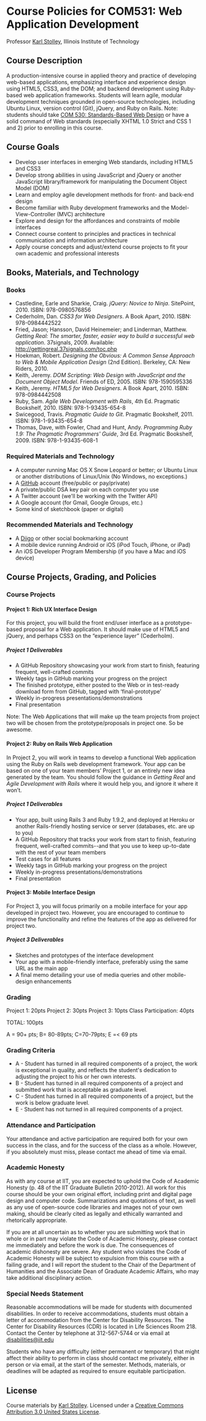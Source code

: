 # Course Policies for COM531: Web Application Development
Professor [Karl Stolley](http://karlstolley.com), Illinois Institute of Technology

## Course Description
A production-intensive course in applied theory and practice of developing
web-based applications, emphasizing interface and experience design using HTML5,
CSS3, and the DOM; and backend development using Ruby-based web application
frameworks. Students will learn agile, modular development techniques grounded
in open-source technologies, including Ubuntu Linux, version control (Git),
jQuery, and Ruby on Rails. Note: students should take [COM 530: Standards-Based
Web Design](http://courses.karlstolley.com/530/) or have a solid command of Web
standards (especially XHTML 1.0 Strict and CSS 1 and 2) prior to enrolling in
this course.

## Course Goals

* Develop user interfaces in emerging Web standards, including HTML5 and CSS3
* Develop strong abilities in using JavaScript and jQuery or another JavaScript
  library/framework for manipulating the Document Object Model (DOM)
* Learn and employ agile development methods for front- and back-end design
* Become familiar with Ruby development frameworks and the Model-View-Controller
  (MVC) architecture
* Explore and design for the affordances and constraints of mobile interfaces
* Connect course content to principles and practices in technical communication
  and information architecture
* Apply course concepts and adjust/extend course projects to fit your own
  academic and professional interests

## Books, Materials, and Technology

### Books

* Castledine, Earle and Sharkie, Craig. _jQuery: Novice to Ninja_.
  SitePoint, 2010. ISBN: 978-0980576856
* Cederholm, Dan. _CSS3 for Web Designers_. A Book Apart, 2010.
  ISBN: 978-0984442522
* Fried, Jason; Hansson, David Heinemeier; and Linderman, Matthew. _Getting Real: The smarter,
  faster, easier way to build a successful web application_. 37signals, 2009. Available:
  <http://gettingreal.37signals.com/toc.php>
* Hoekman, Robert. _Designing the Obvious: A Common Sense Approach to Web & Mobile Application
  Design_ (2nd Edition). Berkeley, CA: New Riders, 2010.
* Keith, Jeremy. _DOM Scripting: Web Design with JavaScript and
  the Document Object Model_. Friends of ED, 2005. ISBN: 978-1590595336
* Keith, Jeremy. _HTML5 for Web Designers_. A Book Apart, 2010.
  ISBN: 978-0984442508
* Ruby, Sam. _Agile Web Development with Rails_, 4th Ed.
  Pragmatic Bookshelf, 2010. ISBN: 978-1-93435-654-8
* Swicegood, Travis. _Pragmatic Guide to Git_. Pragmatic Bookshelf, 2011.
  ISBN: 978-1-93435-654-8
* Thomas, Dave, with Fowler, Chad and Hunt, Andy. _Programming Ruby 1.9:
  The Pragmatic Programmers' Guide_, 3rd Ed. Pragmatic Bookshelf, 2009.
  ISBN: 978-1-93435-608-1

### Required Materials and Technology

* A computer running Mac OS X Snow Leopard or better; or Ubuntu Linux or another
  distributions of Linux/Unix (No Windows, no exceptions.)
* A [GitHub](http://github.com) account (free/public or pay/private)
* A private/public DSA key pair on each computer you use
* A Twitter account (we'll be working with the Twitter API)
* A Google account (for Gmail, Google Groups, etc.)
* Some kind of sketchbook (paper or digital)

### Recommended Materials and Technology

* A [Diigo](http://diigo.com/) or other social bookmarking account
* A mobile device running Android or iOS (iPod Touch, iPhone, or iPad)
* An iOS Developer Program Membership (if you have a Mac and iOS device)

## Course Projects, Grading, and Policies

### Course Projects

#### Project 1: Rich UX Interface Design

For this project, you will build the front end/user interface as a
prototype-based proposal for a Web application. It should make use of HTML5 and
jQuery, and perhaps CSS3 on the “experience layer” (Cederholm).

##### Project 1 Deliverables

  * A GitHub Repository showcasing your work from start to finish, featuring frequent, well-crafted commits
  * Weekly tags in GitHub marking your progress on the project
  * The finished prototype, either posted to the Web or in test-ready download form from GitHub, tagged with ‘final-prototype’
  * Weekly in-progress presentations/demonstrations
  * Final presentation

Note: The Web Applications that will make up the team projects from project two will be chosen from
the prototype/proposals in project one. So be awesome.

#### Project 2: Ruby on Rails Web Application

In Project 2, you will work in teams to develop a functional Web application using the Ruby on Rails
web development framework. Your app can be based on one of your team members’ Project 1, or an
entirely new idea generated by the team. You should follow the guidance in _Getting Real_ and _Agile Development with Rails_ where it would help you, and ignore it where it won’t.

##### Project 1 Deliverables

  * Your app, built using Rails 3 and Ruby 1.9.2, and deployed at Heroku or another Rails-friendly hosting service or server (databases, etc. are up to you)
  * A GitHub Repository that tracks your work from start to finish, featuring frequent, well-crafted commits--and that you use to keep up-to-date with the rest of your team members
  * Test cases for all features
  * Weekly tags in GitHub marking your progress on the project
  * Weekly in-progress presentations/demonstrations
  * Final presentation

#### Project 3: Mobile Interface Design

For Project 3, you will focus primarily on a mobile interface for your app developed in project two.
However, you are encouraged to continue to improve the functionality and refine the features of the
app as delivered for project two.

##### Project 3 Deliverables

  * Sketches and prototypes of the interface development
  * Your app with a mobile-friendly interface, preferably using the same URL as the main app
  * A final memo detailing your use of media queries and other mobile-design enhancements

### Grading
Project 1: 20pts
Project 2: 30pts
Project 3: 10pts
Class Participation: 40pts

TOTAL: 100pts

A = 90+ pts; B= 80-89pts; C=70-79pts; E =< 69 pts

### Grading Criteria
* A - Student has turned in all required components of a project, the work is
  exceptional in quality, and reflects the student's dedication to adjusting the
  project to his or her own interests.
* B - Student has turned in all required components of a project and submitted
  work that is acceptable as graduate level.
* C - Student has turned in all required components of a project, but the work
  is below graduate level.
* E - Student has not turned in all required components of a project.

### Attendance and Participation
Your attendance and active participation are required both for your own success
in the class, and for the success of the class as a whole. However, if you
absolutely must miss, please contact me ahead of time via email.

### Academic Honesty
As with any course at IIT, you are expected to uphold the Code of Academic
Honesty (p. 48 of the IIT Graduate Bulletin 2010-2012). All work for this course
should be your own original effort, including print and digital page design and
computer code. Summarizations and quotations of text, as well as any use of
open-source code libraries and images not of your own making, should be clearly
cited as legally and ethically warranted and rhetorically appropriate.

If you are at all uncertain as to whether you are submitting work that in whole
or in part may violate the Code of Academic Honesty, please contact me
immediately and before the work is due. The consequences of academic dishonesty
are severe. Any student who violates the Code of Academic Honesty will be
subject to expulsion from this course with a failing grade, and I will report
the student to the Chair of the Department of Humanities and the Associate Dean
of Graduate Academic Affairs, who may take additional disciplinary action.

### Special Needs Statement
Reasonable accommodations will be made for students with documented
disabilities. In order to receive accommodations, students must obtain a letter
of accommodation from the Center for Disability Resources. The Center for
Disability Resources (CDR) is located in Life Sciences Room 218. Contact the
Center by telephone at 312-567-5744 or via email at disabilities@iit.edu

Students who have any difficulty (either permanent or temporary) that might
affect their ability to perform in class should contact me privately, either in
person or via email, at the start of the semester. Methods, materials, or
deadlines will be adapted as required to ensure equitable participation.

## License
Course materials by [Karl Stolley](http://karlstolley.com). Licensed under a
[Creative Commons Attribution 3.0 United States
License](http://creativecommons.org/licenses/by/3.0/us/).
